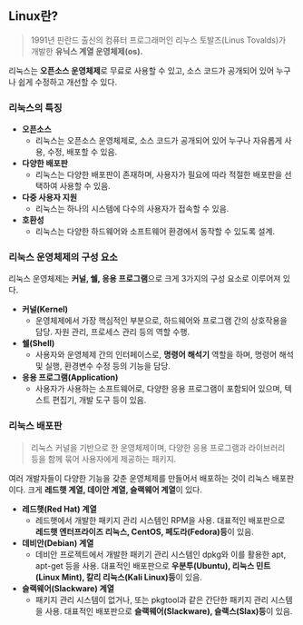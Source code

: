 ## Linux란?

> 1991년 핀란드 출신의 컴퓨터 프로그래머인 리누스 토발즈(Linus Tovalds)가 개발한 **유닉스 계열 운영체제(os).**

리눅스는 **오픈소스 운영체제**로 무료로 사용할 수 있고, 소스 코드가 공개되어 있어 누구나 쉽게 수정하고 개선할 수 있다.

### 리눅스의 특징

- **오픈소스**
    * 리눅스는 오픈소스 운영체제로, 소스 코드가 공개되어 있어 누구나 자유롭게 사용, 수정, 배포할 수 있음.
- **다양한 배포판**
    * 리눅스는 다양한 배포판이 존재하며, 사용자가 필요에 따라 적절한 배포판을 선택하여 사용할 수 있음.
- **다중 사용자 지원**
    * 리눅스는 하나의 시스템에 다수의 사용자가 접속할 수 있음.
- **호환성**
    * 리눅스는 다양한 하드웨어와 소프트웨어 환경에서 동작할 수 있도록 설계.

### 리눅스 운영체제의 구성 요소

리눅스 운영체제는 **커널, 쉘, 응용 프로그램**으로 크게 3가지의 구성 요소로 이루어져 있다.

- **커널(Kernel)**
    * 운영체제에서 가장 핵심적인 부분으로, 하드웨어와 프로그램 간의 상호작용을 담당. 자원 관리, 프로세스 관리 등의 역할 수행.
- **쉘(Shell)**
    * 사용자와 운영체제 간의 인터페이스로, **명령어 해석기** 역할을 하며, 명령어 해석 및 실행, 환경변수 수정 등의 기능을 담당.
- **응용 프로그램(Application)**
    * 사용자가 사용하는 소프트웨어로, 다양한 응용 프로그램이 포함되어 있으며, 텍스트 편집기, 개발 도구 등이 있음.

### 리눅스 배포판

> 리눅스 커널을 기반으로 한 운영체제이며, 다양한 응용 프로그램과 라이브러리 등을 함께 묶어 사용자에게 제공하는 패키지.

여러 개발자들이 다양한 기능을 갖춘 운영체제를 만들어서 배포하는 것이 리눅스 배포판이다. 크게 **레드햇 계열, 데이안 계열, 슬랙웨어 계열**이 있다.

- **레드햇(Red Hat) 계열**
    * 레드햇에서 개발한 패키지 관리 시스템인 RPM을 사용. 대표적인 배포판으로 **레드햇 엔터프라이즈 리눅스, CentOS, 페도라(Fedora)등**이 있음.
- **데비안(Debian) 계열**
    * 데비안 프로젝트에서 개발한 패키기 관리 시스템인 dpkg와 이를 활용한 apt, apt-get 등을 사용. 대표적인 배포판으로 **우분투(Ubuntu), 리눅스 민트(Linux Mint), 칼리 리눅스(Kali Linux)등**이 있음.
- **슬랙웨어(Slackware) 계열**
    * 패키지 관리 시스템이 없거나, 또는 pkgtool과 같은 간단한 패키지 관리 시스템을 사용. 대표적인 배포판으로 **슬랙웨어(Slackware), 슬랙스(Slax)등**이 있음.
